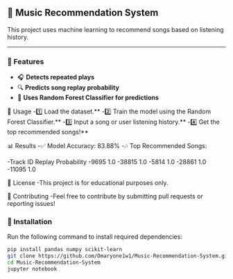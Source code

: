 ## 🎵 Music Recommendation System  

This project uses machine learning to recommend songs based on listening history.  

---

### 🚀 Features  
- 🎧 **Detects repeated plays**  
- 🔍 **Predicts song replay probability**  
- 🌲 **Uses Random Forest Classifier for predictions**  


📌 Usage
-1️⃣ Load the dataset.**
-2️⃣ Train the model using the Random Forest Classifier.**
-3️⃣ Input a song or user listening history.**
-4️⃣ Get the top recommended songs!**

📊 Results
-✅ Model Accuracy: 83.88%
-🎶 Top Recommended Songs:

-Track ID	Replay Probability
-9695	1.0
-38815	1.0
-5814	1.0
-28861	1.0
-11095	1.0

📜 License
-This project is for educational purposes only.

🤝 Contributing
-Feel free to contribute by submitting pull requests or reporting issues!


### 🔧 Installation  
Run the following command to install required dependencies:  
```bash
pip install pandas numpy scikit-learn
git clone https://github.com/Omaryone1w1/Music-Recommendation-System.git  
cd Music-Recommendation-System  
jupyter notebook  
